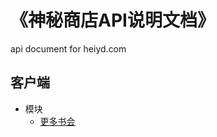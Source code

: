《神秘商店API说明文档》
===================
api document for heiyd.com




## 客户端
- 模块
	- [更多书会](module/shuhui.md)



